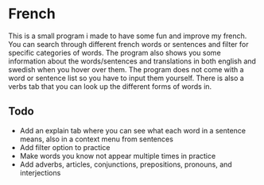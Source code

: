 # French
This is a small program i made to have some fun and improve my french. You can search through different french words or sentences and filter for specific categories of words. The program also shows you some information about the words/sentences and translations in both english and swedish when you hover over them. The program does not come with a word or sentence list so you have to input them yourself. There is also a verbs tab that you can look up the different forms of words in.

## Todo
* Add an explain tab where you can see what each word in a sentence means, also in a context menu from sentences
* Add filter option to practice
* Make words you know not appear multiple times in practice
* Add adverbs, articles, conjunctions, prepositions, pronouns, and interjections